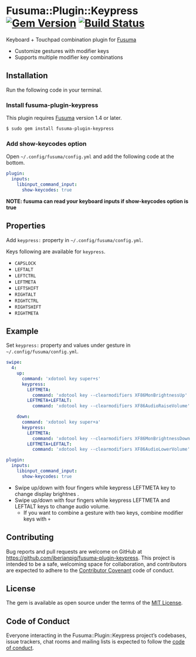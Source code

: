 # Fusuma::Plugin::Keypress [![Gem Version](https://badge.fury.io/rb/fusuma-plugin-keypress.svg)](https://badge.fury.io/rb/fusuma-plugin-keypress) [![Build Status](https://travis-ci.com/iberianpig/fusuma-plugin-keypress.svg?branch=master)](https://travis-ci.com/iberianpig/fusuma-plugin-keypress)


Keyboard + Touchpad combination plugin for [Fusuma](https://github.com/iberianpig/fusuma)

* Customize gestures with modifier keys
* Supports multiple modifier key combinations

## Installation

Run the following code in your terminal.

### Install fusuma-plugin-keypress

This plugin requires [Fusuma](https://github.com/iberianpig/fusuma#update) version 1.4 or later.

```sh
$ sudo gem install fusuma-plugin-keypress
```

### Add show-keycodes option

Open `~/.config/fusuma/config.yml` and add the following code at the bottom.

```yaml
plugin:
  inputs:
    libinput_command_input:
      show-keycodes: true
```

**NOTE: fusuma can read your keyboard inputs if show-keycodes option is true**

## Properties

Add `keypress:` property in `~/.config/fusuma/config.yml`.

Keys following are available for `keypress`.

* `CAPSLOCK`
* `LEFTALT`
* `LEFTCTRL`
* `LEFTMETA`
* `LEFTSHIFT`
* `RIGHTALT`
* `RIGHTCTRL`
* `RIGHTSHIFT`
* `RIGHTMETA`

## Example

Set `keypress:` property and values under gesture in `~/.config/fusuma/config.yml`.

```yaml
swipe:
  4:
    up:
      command: 'xdotool key super+s'
      keypress:
        LEFTMETA:
          command: 'xdotool key --clearmodifiers XF86MonBrightnessUp'
        LEFTMETA+LEFTALT:
          command: 'xdotool key --clearmodifiers XF86AudioRaiseVolume'

    down:
      command: 'xdotool key super+a'
      keypress:
        LEFTMETA:
          command: 'xdotool key --clearmodifiers XF86MonBrightnessDown'
        LEFTMETA+LEFTALT:
          command: 'xdotool key --clearmodifiers XF86AudioLowerVolume'

plugin:
  inputs:
    libinput_command_input:
      show-keycodes: true
```

* Swipe up/down with four fingers while keypress LEFTMETA key to change display brightnes .
* Swipe up/down with four fingers while keypress LEFTMETA and LEFTALT keys to change audio volume.
  - If you want to combine a gesture with two keys, combine modifier keys with `+`

## Contributing

Bug reports and pull requests are welcome on GitHub at https://github.com/iberianpig/fusuma-plugin-keypress. This project is intended to be a safe, welcoming space for collaboration, and contributors are expected to adhere to the [Contributor Covenant](http://contributor-covenant.org) code of conduct.

## License

The gem is available as open source under the terms of the [MIT License](https://opensource.org/licenses/MIT).

## Code of Conduct

Everyone interacting in the Fusuma::Plugin::Keypress project’s codebases, issue trackers, chat rooms and mailing lists is expected to follow the [code of conduct](https://github.com/iberianpig/fusuma-plugin-keypress/blob/master/CODE_OF_CONDUCT.md).
